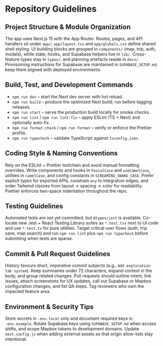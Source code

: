 # Repository Guidelines

## Project Structure & Module Organization
The app uses Next.js 15 with the App Router. Routes, pages, and API handlers sit under `app/`; `app/layout.tsx` and `app/globals.css` define shared shell styling. UI building blocks are grouped in `components/` (map, trip, auth, modals), while state, hooks, and Supabase helpers live in `lib/`. Cross-feature types stay in `types/`, and planning artefacts reside in `docs/`. Provisioning instructions for Supabase are maintained in `SUPABASE_SETUP.md`; keep them aligned with deployed environments.

## Build, Test, and Development Commands
- `npm run dev` – start the Next dev server with hot reload.
- `npm run build` – produce the optimized Next build; run before tagging releases.
- `npm run start` – serve the production build locally for smoke checks.
- `npm run lint` / `npm run lint:fix` – apply ESLint (TS + Next) and optionally auto-fix.
- `npm run format:check` / `npm run format` – verify or enforce the Prettier profile.
- `npm run typecheck` – validate TypeScript against `tsconfig.json`.

## Coding Style & Naming Conventions
Rely on the ESLint + Prettier toolchain and avoid manual formatting overrides. Write components and hooks in `PascalCase` and `useCamelCase`, utilities in `camelCase`, and config constants in `SCREAMING_SNAKE_CASE`. Prefer explicit types for exported APIs, constrain `any` to integration edges, and order Tailwind classes from layout → spacing → color for readability. Prettier enforces two-space indentation throughout the repo.

## Testing Guidelines
Automated tests are not yet committed, but `@types/jest` is available. Co-locate new Jest + React Testing Library suites as `*.test.tsx` next to UI code and use `*.test.ts` for pure utilities. Target critical user flows (auth, trip save, map search) and run `npm run lint` plus `npm run typecheck` before submitting when tests are sparse.

## Commit & Pull Request Guidelines
History favours short, imperative commit subjects (e.g., `Add exploration tab system`). Keep summaries under 72 characters, expand context in the body, and group related changes. Pull requests should outline intent, link issues, attach screenshots for UX updates, call out Supabase or Mapbox configuration changes, and list QA steps. Tag reviewers who own the impacted feature area.

## Environment & Security Tips
Store secrets in `.env.local` only and document required keys in `.env.example`. Rotate Supabase keys using `SUPABASE_SETUP.md` when access shifts, and scope Mapbox tokens to development domains. Update `next.config.js` when adding external assets so that origin allow-lists stay intentional.
